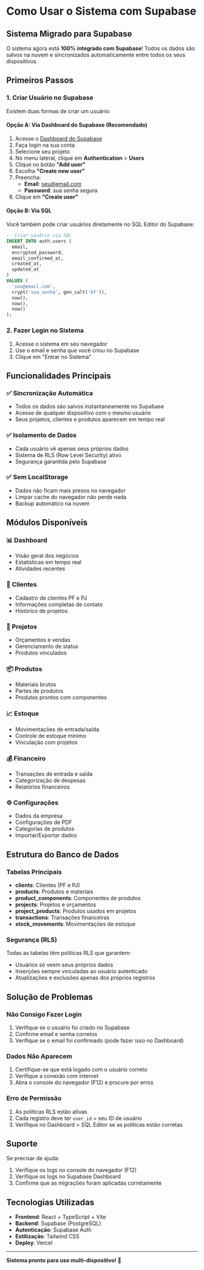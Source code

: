 # Como Usar o Sistema com Supabase

## Sistema Migrado para Supabase

O sistema agora está **100% integrado com Supabase**! Todos os dados são salvos na nuvem e sincronizados automaticamente entre todos os seus dispositivos.

## Primeiros Passos

### 1. Criar Usuário no Supabase

Existem duas formas de criar um usuário:

#### Opção A: Via Dashboard do Supabase (Recomendado)

1. Acesse o [Dashboard do Supabase](https://supabase.com/dashboard)
2. Faça login na sua conta
3. Selecione seu projeto
4. No menu lateral, clique em **Authentication** > **Users**
5. Clique no botão **"Add user"**
6. Escolha **"Create new user"**
7. Preencha:
   - **Email**: seu@email.com
   - **Password**: sua senha segura
8. Clique em **"Create user"**

#### Opção B: Via SQL

Você também pode criar usuários diretamente no SQL Editor do Supabase:

```sql
-- Criar usuário via SQL
INSERT INTO auth.users (
  email,
  encrypted_password,
  email_confirmed_at,
  created_at,
  updated_at
)
VALUES (
  'seu@email.com',
  crypt('sua_senha', gen_salt('bf')),
  now(),
  now(),
  now()
);
```

### 2. Fazer Login no Sistema

1. Acesse o sistema em seu navegador
2. Use o email e senha que você criou no Supabase
3. Clique em "Entrar no Sistema"

## Funcionalidades Principais

### ✅ Sincronização Automática

- Todos os dados são salvos instantaneamente no Supabase
- Acesse de qualquer dispositivo com o mesmo usuário
- Seus projetos, clientes e produtos aparecem em tempo real

### ✅ Isolamento de Dados

- Cada usuário vê apenas seus próprios dados
- Sistema de RLS (Row Level Security) ativo
- Segurança garantida pelo Supabase

### ✅ Sem LocalStorage

- Dados não ficam mais presos no navegador
- Limpar cache do navegador não perde nada
- Backup automático na nuvem

## Módulos Disponíveis

### 📊 Dashboard
- Visão geral dos negócios
- Estatísticas em tempo real
- Atividades recentes

### 👥 Clientes
- Cadastro de clientes PF e PJ
- Informações completas de contato
- Histórico de projetos

### 📁 Projetos
- Orçamentos e vendas
- Gerenciamento de status
- Produtos vinculados

### 📦 Produtos
- Materiais brutos
- Partes de produtos
- Produtos prontos com componentes

### 📈 Estoque
- Movimentações de entrada/saída
- Controle de estoque mínimo
- Vinculação com projetos

### 💰 Financeiro
- Transações de entrada e saída
- Categorização de despesas
- Relatórios financeiros

### ⚙️ Configurações
- Dados da empresa
- Configurações de PDF
- Categorias de produtos
- Importar/Exportar dados

## Estrutura do Banco de Dados

### Tabelas Principais

- **clients**: Clientes (PF e PJ)
- **products**: Produtos e materiais
- **product_components**: Componentes de produtos
- **projects**: Projetos e orçamentos
- **project_products**: Produtos usados em projetos
- **transactions**: Transações financeiras
- **stock_movements**: Movimentações de estoque

### Segurança (RLS)

Todas as tabelas têm políticas RLS que garantem:
- Usuários só veem seus próprios dados
- Inserções sempre vinculadas ao usuário autenticado
- Atualizações e exclusões apenas dos próprios registros

## Solução de Problemas

### Não Consigo Fazer Login

1. Verifique se o usuário foi criado no Supabase
2. Confirme email e senha corretos
3. Verifique se o email foi confirmado (pode fazer isso no Dashboard)

### Dados Não Aparecem

1. Certifique-se que está logado com o usuário correto
2. Verifique a conexão com internet
3. Abra o console do navegador (F12) e procure por erros

### Erro de Permissão

1. As políticas RLS estão ativas
2. Cada registro deve ter `user_id` = seu ID de usuário
3. Verifique no Dashboard > SQL Editor se as políticas estão corretas

## Suporte

Se precisar de ajuda:
1. Verifique os logs no console do navegador (F12)
2. Verifique os logs no Supabase Dashboard
3. Confirme que as migrações foram aplicadas corretamente

## Tecnologias Utilizadas

- **Frontend**: React + TypeScript + Vite
- **Backend**: Supabase (PostgreSQL)
- **Autenticação**: Supabase Auth
- **Estilização**: Tailwind CSS
- **Deploy**: Vercel

---

**Sistema pronto para uso multi-dispositivo! 🚀**
